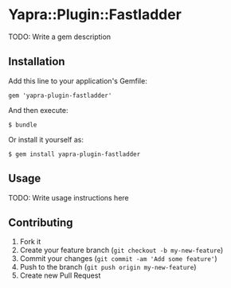 # Yapra::Plugin::Fastladder

TODO: Write a gem description

## Installation

Add this line to your application's Gemfile:

    gem 'yapra-plugin-fastladder'

And then execute:

    $ bundle

Or install it yourself as:

    $ gem install yapra-plugin-fastladder

## Usage

TODO: Write usage instructions here

## Contributing

1. Fork it
2. Create your feature branch (`git checkout -b my-new-feature`)
3. Commit your changes (`git commit -am 'Add some feature'`)
4. Push to the branch (`git push origin my-new-feature`)
5. Create new Pull Request
